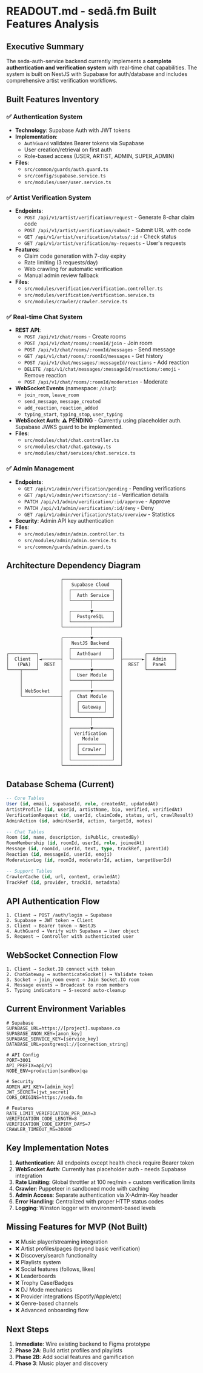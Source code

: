 # READOUT.md - sedā.fm Built Features Analysis

## Executive Summary

The seda-auth-service backend currently implements a **complete authentication and verification system** with real-time chat capabilities. The system is built on NestJS with Supabase for auth/database and includes comprehensive artist verification workflows.

## Built Features Inventory

### ✅ Authentication System
- **Technology**: Supabase Auth with JWT tokens
- **Implementation**: 
  - `AuthGuard` validates Bearer tokens via Supabase
  - User creation/retrieval on first auth
  - Role-based access (USER, ARTIST, ADMIN, SUPER_ADMIN)
- **Files**:
  - `src/common/guards/auth.guard.ts`
  - `src/config/supabase.service.ts`
  - `src/modules/user/user.service.ts`

### ✅ Artist Verification System
- **Endpoints**:
  - `POST /api/v1/artist/verification/request` - Generate 8-char claim code
  - `POST /api/v1/artist/verification/submit` - Submit URL with code
  - `GET /api/v1/artist/verification/status/:id` - Check status
  - `GET /api/v1/artist/verification/my-requests` - User's requests
- **Features**:
  - Claim code generation with 7-day expiry
  - Rate limiting (3 requests/day)
  - Web crawling for automatic verification
  - Manual admin review fallback
- **Files**:
  - `src/modules/verification/verification.controller.ts`
  - `src/modules/verification/verification.service.ts`
  - `src/modules/crawler/crawler.service.ts`

### ✅ Real-time Chat System
- **REST API**:
  - `POST /api/v1/chat/rooms` - Create rooms
  - `POST /api/v1/chat/rooms/:roomId/join` - Join room
  - `POST /api/v1/chat/rooms/:roomId/messages` - Send message
  - `GET /api/v1/chat/rooms/:roomId/messages` - Get history
  - `POST /api/v1/chat/messages/:messageId/reactions` - Add reaction
  - `DELETE /api/v1/chat/messages/:messageId/reactions/:emoji` - Remove reaction
  - `POST /api/v1/chat/rooms/:roomId/moderation` - Moderate
- **WebSocket Events** (namespace: `/chat`):
  - `join_room`, `leave_room`
  - `send_message`, `message_created`
  - `add_reaction`, `reaction_added`
  - `typing_start`, `typing_stop`, `user_typing`
- **WebSocket Auth**: ⚠️ **PENDING** - Currently using placeholder auth. Supabase JWKS guard to be implemented.
- **Files**:
  - `src/modules/chat/chat.controller.ts`
  - `src/modules/chat/chat.gateway.ts`
  - `src/modules/chat/services/chat.service.ts`

### ✅ Admin Management
- **Endpoints**:
  - `GET /api/v1/admin/verification/pending` - Pending verifications
  - `GET /api/v1/admin/verification/:id` - Verification details
  - `PATCH /api/v1/admin/verification/:id/approve` - Approve
  - `PATCH /api/v1/admin/verification/:id/deny` - Deny
  - `GET /api/v1/admin/verification/stats/overview` - Statistics
- **Security**: Admin API key authentication
- **Files**:
  - `src/modules/admin/admin.controller.ts`
  - `src/modules/admin/admin.service.ts`
  - `src/common/guards/admin.guard.ts`

## Architecture Dependency Diagram

```
                    ┌─────────────────────┐
                    │   Supabase Cloud    │
                    │  ┌───────────────┐  │
                    │  │  Auth Service │  │
                    │  └───────┬───────┘  │
                    │          │          │
                    │  ┌───────▼───────┐  │
                    │  │  PostgreSQL   │  │
                    │  └───────────────┘  │
                    └──────────┬──────────┘
                               │
                    ┌──────────▼──────────┐
                    │   NestJS Backend    │
                    │  ┌───────────────┐  │
┌──────────┐        │  │  AuthGuard    │  │        ┌──────────┐
│  Client  │◄───────┤  └───────┬───────┘  ├───────►│  Admin   │
│   (PWA)  │  REST  │          │          │  REST  │  Panel   │
└────┬─────┘        │  ┌───────▼───────┐  │        └──────────┘
     │              │  │  User Module  │  │
     │              │  └───────┬───────┘  │
     │              │          │          │
     │ WebSocket    │  ┌───────▼───────┐  │
     └──────────────┤  │  Chat Module  │  │
                    │  │  ┌─────────┐  │  │
                    │  │  │ Gateway │  │  │
                    │  │  └─────────┘  │  │
                    │  └───────┬───────┘  │
                    │          │          │
                    │  ┌───────▼───────┐  │
                    │  │ Verification  │  │
                    │  │    Module     │  │
                    │  │  ┌─────────┐  │  │
                    │  │  │ Crawler │  │  │
                    │  │  └─────────┘  │  │
                    │  └───────────────┘  │
                    └─────────────────────┘
```

## Database Schema (Current)

```sql
-- Core Tables
User (id, email, supabaseId, role, createdAt, updatedAt)
ArtistProfile (id, userId, artistName, bio, verified, verifiedAt)
VerificationRequest (id, userId, claimCode, status, url, crawlResult)
AdminAction (id, adminUserId, action, targetId, notes)

-- Chat Tables  
Room (id, name, description, isPublic, createdBy)
RoomMembership (id, roomId, userId, role, joinedAt)
Message (id, roomId, userId, text, type, trackRef, parentId)
Reaction (id, messageId, userId, emoji)
ModerationLog (id, roomId, moderatorId, action, targetUserId)

-- Support Tables
CrawlerCache (id, url, content, crawledAt)
TrackRef (id, provider, trackId, metadata)
```

## API Authentication Flow

```
1. Client → POST /auth/login → Supabase
2. Supabase → JWT token → Client
3. Client → Bearer token → NestJS
4. AuthGuard → Verify with Supabase → User object
5. Request → Controller with authenticated user
```

## WebSocket Connection Flow

```
1. Client → Socket.IO connect with token
2. ChatGateway → authenticateSocket() → Validate token
3. Socket → join_room event → Join Socket.IO room
4. Message events → Broadcast to room members
5. Typing indicators → 5-second auto-cleanup
```

## Current Environment Variables

```env
# Supabase
SUPABASE_URL=https://[project].supabase.co
SUPABASE_ANON_KEY=[anon_key]
SUPABASE_SERVICE_KEY=[service_key]
DATABASE_URL=postgresql://[connection_string]

# API Config
PORT=3001
API_PREFIX=api/v1
NODE_ENV=production|sandbox|qa

# Security
ADMIN_API_KEY=[admin_key]
JWT_SECRET=[jwt_secret]
CORS_ORIGINS=https://seda.fm

# Features
RATE_LIMIT_VERIFICATION_PER_DAY=3
VERIFICATION_CODE_LENGTH=8
VERIFICATION_CODE_EXPIRY_DAYS=7
CRAWLER_TIMEOUT_MS=30000
```

## Key Implementation Notes

1. **Authentication**: All endpoints except health check require Bearer token
2. **WebSocket Auth**: Currently has placeholder auth - needs Supabase integration
3. **Rate Limiting**: Global throttler at 100 req/min + custom verification limits
4. **Crawler**: Puppeteer in sandboxed mode with caching
5. **Admin Access**: Separate authentication via X-Admin-Key header
6. **Error Handling**: Centralized with proper HTTP status codes
7. **Logging**: Winston logger with environment-based levels

## Missing Features for MVP (Not Built)

- ❌ Music player/streaming integration
- ❌ Artist profiles/pages (beyond basic verification)
- ❌ Discovery/search functionality
- ❌ Playlists system
- ❌ Social features (follows, likes)
- ❌ Leaderboards
- ❌ Trophy Case/Badges
- ❌ DJ Mode mechanics
- ❌ Provider integrations (Spotify/Apple/etc)
- ❌ Genre-based channels
- ❌ Advanced onboarding flow

## Next Steps

1. **Immediate**: Wire existing backend to Figma prototype
2. **Phase 2A**: Build artist profiles and playlists
3. **Phase 2B**: Add social features and gamification
4. **Phase 3**: Music player and discovery